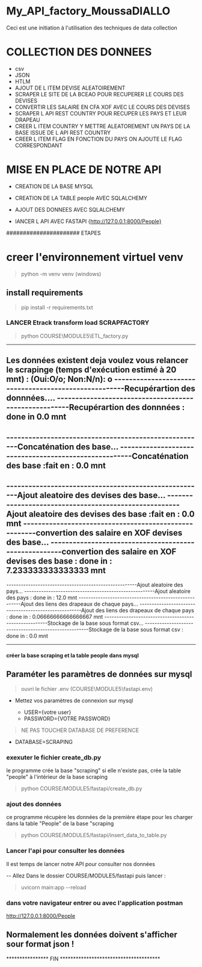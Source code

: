 # My_API_factory_MoussaDIALLO

Ceci est une initiation à l'utilisation des techniques de data collection

# COLLECTION DES DONNEES 

- csv
- JSON
- HTLM
- AJOUT DE L ITEM DEVISE ALEATOIREMENT
- SCRAPER LE SITE DE LA BCEAO POUR RECUPERER LE COURS DES DEVISES
- CONVERTIR LES SALAIRE EN CFA XOF AVEC LE COURS DES DEVISES
- SCRAPER L API REST COUNTRY POUR RECUPER LES PAYS ET LEUR DRAPEAU
- CREER L ITEM COUNTRY Y METTRE ALEATOREMENT UN PAYS DE LA BASE ISSUE DE L API REST COUNTRY
- CREER L ITEM FLAG EN FONCTION DU PAYS ON AJOUTE LE FLAG CORRESPONDANT


# MISE EN PLACE DE NOTRE API 

- CREATION DE LA BASE MYSQL

- CREATION DE LA TABLE people AVEC SQLALCHEMY

-  AJOUT DES DONNEES  AVEC SQLALCHEMY

- lANCER L API AVEC FASTAPI {http://127.0.0.1:8000/People}


###################### ETAPES

# creer l'environnement virtuel venv

 
> python -m venv venv (windows)

## install requirements
 
> pip install -r requirements.txt 

### LANCER Etrack transform load SCRAPFACTORY

> python COURSE\MODULE5\ETL_factory.py

**********************
Les données existent deja voulez vous relancer le scrapinge (temps d'exécution estimé à 20 mnt) : (Oui:O/o; Non:N/n): o
------------------------------------------------------Recupérartion des donnnées....
------------------------------------------------------Recupérartion des donnnées : done in  0.0  mnt
------------------------------------------------------
------------------------------------------------------Concaténation des base...
------------------------------------------------------Concaténation des base :fait en :  0.0  mnt
------------------------------------------------------
------------------------------------------------------Ajout aleatoire des devises des base...
------------------------------------------------------Ajout aleatoire des devises des base :fait en :  0.0  mnt
------------------------------------------------------convertion des salaire en XOF devises des base...
------------------------------------------------------convertion des salaire en XOF devises des base : done in :  7.233333333333333  mnt
------------------------------------------------------
------------------------------------------------------Ajout aleatoire des pays...
------------------------------------------------------Ajout aleatoire des pays : done in :  12.0  mnt
------------------------------------------------------Ajout des liens des drapeaux de chaque pays...
------------------------------------------------------Ajout des liens des drapeaux de chaque pays : done in :  0.06666666666666667  mnt
------------------------------------------------------Stockage de la base sous format csv...
------------------------------------------------------Stockage de la base sous format csv : done in :  0.0  mnt
***************************************************************


#### créer la base scraping et la table people dans mysql 

## Paraméter les paramètres de données sur mysql 

> ouvri le fichier .env (COURSE\MODULE5\fastapi\.env)

- Mettez vos paramètres de connexion sur mysql

	- USER={votre user}
	- PASSWORD={VOTRE PASSWORD}

> NE PAS TOUCHER DATABASE DE PREFERENCE
 - DATABASE=SCRAPING

### exexuter le fichier create_db.py 

le programme crée la base "scraping" si elle n'existe pas, 
crée la table "people" à l'intérieur de la base scraping

> python COURSE/MODULE5/fastapi/create_db.py 

### ajout des données 
ce programme récupère les données de la première étape pour les charger dans la table "People"
de la base "scraping

> python COURSE/MODULE5/fastapi/insert_data_to_table.py

### Lancer l'api pour consulter les données

Il est temps de lancer notre API pour consulter nos données

-- Allez Dans le dossier COURSE/MODULE5/fastapi puis lancer : 
  
> uvicorn main:app --reload

### dans votre navigateur entrer ou avec l'application postman

http://127.0.0.1:8000/People

## Normalement les données doivent s'afficher sour format json !

****************  FIN 	**************************************